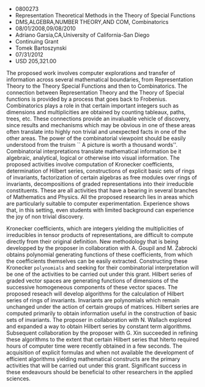
* 0800273
* Representation Theoretical Methods in the Theory of Special Functions
* DMS,ALGEBRA,NUMBER THEORY,AND COM, Combinatorics
* 08/01/2008,09/08/2010
* Adriano Garsia,CA,University of California-San Diego
* Continuing Grant
* Tomek Bartoszynski
* 07/31/2012
* USD 205,321.00

The proposed work involves computer explorations and transfer of information
across several mathematical boundaries, from Representation Theory to the Theory
Special Functions and then to Combinatorics. The connection between
Representation Theory and the Theory of Special functions is provided by a
process that goes back to Frobenius. Combinatorics plays a role in that certain
important integers such as dimensions and multiplicities are obtained by
counting tableaux, paths, trees, etc. These connections provide an invaluable
vehicle of discovery, since results and mechanisms which may be obvious in one
of these areas often translate into highly non trivial and unexpected facts in
one of the other areas. The power of the combinatorial viewpoint should be
easily understood from the truism `` A picture is worth a thousand words''.
Combinatorial interpretations translate mathematical information be it
algebraic, analytical, logical or otherwise into visual information. The
proposed activities involve computation of Kronecker coefficients, determination
of Hilbert series, constructions of explicit basic sets of rings of invariants,
factorization of certain algebras as free modules over rings of invariants,
decompositions of graded representations into their irreducible constituents.
These are all activities that have a bearing in several branches of Mathematics
and Physics. All the proposed research lies in areas which are particularly
suitable to computer experimentation. Experience shows that, in this setting,
even students with limited background can experience the joy of non trivial
discovery.

Kronecker coefficients, which are integers yielding the multiplicities of
irreducibles in tensor products of representations, are difficult to compute
directly from their original definition. New methodology that is being
developped by the proposer in collaboration with A. Goupil and M. Zabrocki
obtains polynomial generating functions of these coefficients, from which the
coefficients themselves can be easily extracted. Constructing these Kronecker
``polynomials`` and seeking for their combinatorial interpretation will be one
of the activities to be carried out under this grant. Hilbert series of graded
vector spaces are generating functions of dimensions of the successive
homogeneous components of these vector spaces. The proposed reseach will develop
algorithms for the calculation of Hilbert series of rings of invariants.
Invariants are polynomials which remain unchanged under the action of certain
groups of matrices. Hilbert series are computed primarily to obtain information
useful in the construction of basic sets of invariants. The proposer in
collaboration with N. Wallach explored and expanded a way to obtain Hilbert
series by constant term algorithms. Subsequent collaboration by the proposer
with G. Xin succeeded in refining these algorithms to the extent that certain
Hilbert series that hiterto required hours of computer time were recently
obtained in a few seconds. The acquisition of explicit formulas and when not
available the development of efficient algorithms yielding mathematical
constructs are the primary activities that will be carried out under this grant.
Significant success in these endeavours should be beneficial to other
researchers in the applied sciences.


